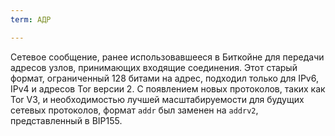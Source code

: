 ```yaml
---
term: АДР

---
```

Сетевое сообщение, ранее использовавшееся в Биткойне для передачи адресов узлов, принимающих входящие соединения. Этот старый формат, ограниченный 128 битами на адрес, подходил только для IPv6, IPv4 и адресов Tor версии 2. С появлением новых протоколов, таких как Tor V3, и необходимостью лучшей масштабируемости для будущих сетевых протоколов, формат `addr` был заменен на `addrv2`, представленный в BIP155.